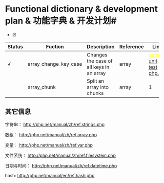# Functional dictionary & development plan &  功能字典 & 开发计划#

- [x] 

| Status | Fuction |      Description      | Reference | Link |
| ----- | ----- | ----- | ----- | ------ | 
|  √ | array_change_key_case | Changes the case of all keys in an array | array | <a style="color:yellow" href="array_change_key_case.go">code</a>  <a href="array_change_key_case.go">unit test</a>  <a href="array_change_key_case.go">php.net</a>  | array_change_key_case_test.go | http://php.net/manual/en/function.array-change-key-case.php |
|| array_chunk | Split an array into chunks | array | 1 |

## 其它信息
字符串：
http://php.net/manual/zh/ref.strings.php

数组：
http://php.net/manual/zh/ref.array.php

变量：
http://php.net/manual/zh/ref.var.php

文件系统：
http://php.net/manual/zh/ref.filesystem.php

日期与时间：
http://php.net/manual/zh/ref.datetime.php
<!-- http://php.net/manual/zh/refs.calendar.php
http://php.net/manual/zh/book.datetime.php
http://php.net/manual/zh/ref.datetime.php -->

hash:
http://php.net/manual/en/ref.hash.php 
